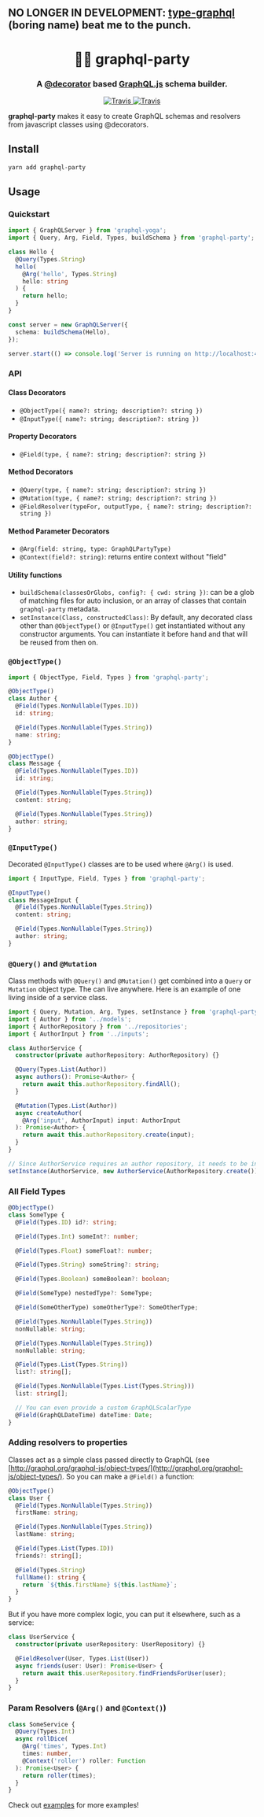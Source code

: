## NO LONGER IN DEVELOPMENT: <a href="https://github.com/19majkel94/type-graphql">type-graphql</a> (boring name) beat me to the punch.

<h1 align="center" style="border-bottom: none;">🎉🎊 graphql-party</h1>
<h3 align="center">A <a href="https://www.typescriptlang.org/docs/handbook/decorators.html">@decorator</a> based <a href="http://graphql.org/graphql-js/">GraphQL.js</a> schema builder.</h3>
<p align="center">
    <a href="https://travis-ci.org/j/graphql-party">
        <img alt="Travis" src="https://img.shields.io/travis/j/graphql-party/preview.svg">
    </a>
    <a href="https://codecov.io/gh/j/graphql-party/branch/preview">
        <img alt="Travis" src="https://img.shields.io/codecov/c/github/j/graphql-party/preview.svg">
    </a>
</p>

**graphql-party** makes it easy to create GraphQL schemas and resolvers from javascript classes using @decorators.

## Install

```sh
yarn add graphql-party
```

## Usage

### Quickstart

```ts
import { GraphQLServer } from 'graphql-yoga';
import { Query, Arg, Field, Types, buildSchema } from 'graphql-party';

class Hello {
  @Query(Types.String)
  hello(
    @Arg('hello', Types.String)
    hello: string
  ) {
    return hello;
  }
}

const server = new GraphQLServer({
  schema: buildSchema(Hello),
});

server.start(() => console.log('Server is running on http://localhost:4000!'));
```

### API

#### Class Decorators

* `@ObjectType({ name?: string; description?: string })`
* `@InputType({ name?: string; description?: string })`

#### Property Decorators

* `@Field(type, { name?: string; description?: string })`

#### Method Decorators

* `@Query(type, { name?: string; description?: string })`
* `@Mutation(type, { name?: string; description?: string })`
* `@FieldResolver(typeFor, outputType, { name?: string; description?: string })`

#### Method Parameter Decorators

* `@Arg(field: string, type: GraphQLPartyType)`
* `@Context(field?: string)`: returns entire context without "field"

#### Utility functions

* `buildSchema(classesOrGlobs, config?: { cwd: string })`: can be a glob of matching files for auto inclusion, or an array of classes that contain `graphql-party` metadata.
* `setInstance(Class, constructedClass)`: By default, any decorated class other than `@ObjectType()` or `@InputType()` get instantiated without any constructor arguments. You can instantiate it before hand and that will be reused from then on.

### `@ObjectType()`

```ts
import { ObjectType, Field, Types } from 'graphql-party';

@ObjectType()
class Author {
  @Field(Types.NonNullable(Types.ID))
  id: string;

  @Field(Types.NonNullable(Types.String))
  name: string;
}

@ObjectType()
class Message {
  @Field(Types.NonNullable(Types.ID))
  id: string;

  @Field(Types.NonNullable(Types.String))
  content: string;

  @Field(Types.NonNullable(Types.String))
  author: string;
}
```

### `@InputType()`

Decorated `@InputType()` classes are to be used where `@Arg()` is used.

```ts
import { InputType, Field, Types } from 'graphql-party';

@InputType()
class MessageInput {
  @Field(Types.NonNullable(Types.String))
  content: string;

  @Field(Types.NonNullable(Types.String))
  author: string;
}
```

### `@Query()` and `@Mutation`

Class methods with `@Query()` and `@Mutation()` get combined into a `Query` or `Mutation` object type. The can live anywhere. Here is an example of one living inside of a service class.

```ts
import { Query, Mutation, Arg, Types, setInstance } from 'graphql-party';
import { Author } from '../models';
import { AuthorRepository } from '../repositories';
import { AuthorInput } from '../inputs';

class AuthorService {
  constructor(private authorRepository: AuthorRepository) {}

  @Query(Types.List(Author))
  async authors(): Promise<Author> {
    return await this.authorRepository.findAll();
  }

  @Mutation(Types.List(Author))
  async createAuthor(
    @Arg('input', AuthorInput) input: AuthorInput
  ): Promise<Author> {
    return await this.authorRepository.create(input);
  }
}

// Since AuthorService requires an author repository, it needs to be instantiated and set.
setInstance(AuthorService, new AuthorService(AuthorRepository.create());
```

### All Field Types

```ts
@ObjectType()
class SomeType {
  @Field(Types.ID) id?: string;

  @Field(Types.Int) someInt?: number;

  @Field(Types.Float) someFloat?: number;

  @Field(Types.String) someString?: string;

  @Field(Types.Boolean) someBoolean?: boolean;

  @Field(SomeType) nestedType?: SomeType;

  @Field(SomeOtherType) someOtherType?: SomeOtherType;

  @Field(Types.NonNullable(Types.String))
  nonNullable: string;

  @Field(Types.NonNullable(Types.String))
  nonNullable: string;

  @Field(Types.List(Types.String))
  list?: string[];

  @Field(Types.NonNullable(Types.List(Types.String)))
  list: string[];

  // You can even provide a custom GraphQLScalarType
  @Field(GraphQLDateTime) dateTime: Date;
}
```

### Adding resolvers to properties

Classes act as a simple class passed directly to GraphQL (see [http://graphql.org/graphql-js/object-types/](http://graphql.org/graphql-js/object-types/). So you can make a `@Field()` a function:

```ts
@ObjectType()
class User {
  @Field(Types.NonNullable(Types.String))
  firstName: string;

  @Field(Types.NonNullable(Types.String))
  lastName: string;

  @Field(Types.List(Types.ID))
  friends?: string[];

  @Field(Types.String)
  fullName(): string {
    return `${this.firstName} ${this.lastName}`;
  }
}
```

But if you have more complex logic, you can put it elsewhere, such as a service:

```ts
class UserService {
  constructor(private userRepository: UserRepository) {}

  @FieldResolver(User, Types.List(User))
  async friends(user: User): Promise<User> {
    return await this.userRepository.findFriendsForUser(user);
  }
}
```

### Param Resolvers (`@Arg()` and `@Context()`)

```ts
class SomeService {
  @Query(Types.Int)
  async rollDice(
    @Arg('times', Types.Int)
    times: number,
    @Context('roller') roller: Function
  ): Promise<User> {
    return roller(times);
  }
}
```

Check out [examples](https://github.com/j/graphql-party/tree/preview/examples) for more examples!
